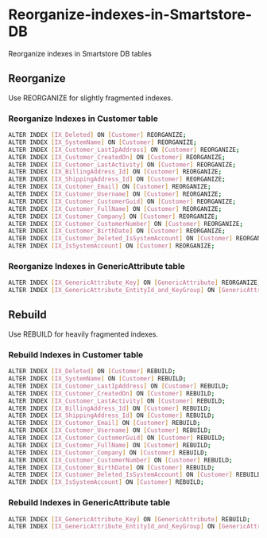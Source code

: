 # Reorganize-indexes-in-Smartstore-DB
Reorganize indexes in Smartstore DB tables

## Reorganize
Use REORGANIZE for slightly fragmented indexes.

### Reorganize Indexes in Customer table
```bash
ALTER INDEX [IX_Deleted] ON [Customer] REORGANIZE;
ALTER INDEX [IX_SystemName] ON [Customer] REORGANIZE;
ALTER INDEX [IX_Customer_LastIpAddress] ON [Customer] REORGANIZE;
ALTER INDEX [IX_Customer_CreatedOn] ON [Customer] REORGANIZE;
ALTER INDEX [IX_Customer_LastActivity] ON [Customer] REORGANIZE;
ALTER INDEX [IX_BillingAddress_Id] ON [Customer] REORGANIZE;
ALTER INDEX [IX_ShippingAddress_Id] ON [Customer] REORGANIZE;
ALTER INDEX [IX_Customer_Email] ON [Customer] REORGANIZE;
ALTER INDEX [IX_Customer_Username] ON [Customer] REORGANIZE;
ALTER INDEX [IX_Customer_CustomerGuid] ON [Customer] REORGANIZE;
ALTER INDEX [IX_Customer_FullName] ON [Customer] REORGANIZE;
ALTER INDEX [IX_Customer_Company] ON [Customer] REORGANIZE;
ALTER INDEX [IX_Customer_CustomerNumber] ON [Customer] REORGANIZE;
ALTER INDEX [IX_Customer_BirthDate] ON [Customer] REORGANIZE;
ALTER INDEX [IX_Customer_Deleted_IsSystemAccount] ON [Customer] REORGANIZE;
ALTER INDEX [IX_IsSystemAccount] ON [Customer] REORGANIZE;
```

### Reorganize Indexes in GenericAttribute table
```bash
ALTER INDEX [IX_GenericAttribute_Key] ON [GenericAttribute] REORGANIZE;
ALTER INDEX [IX_GenericAttribute_EntityId_and_KeyGroup] ON [GenericAttribute] REORGANIZE;
```

## Rebuild
Use REBUILD for heavily fragmented indexes.

### Rebuild Indexes in Customer table
```bash
ALTER INDEX [IX_Deleted] ON [Customer] REBUILD;
ALTER INDEX [IX_SystemName] ON [Customer] REBUILD;
ALTER INDEX [IX_Customer_LastIpAddress] ON [Customer] REBUILD;
ALTER INDEX [IX_Customer_CreatedOn] ON [Customer] REBUILD;
ALTER INDEX [IX_Customer_LastActivity] ON [Customer] REBUILD;
ALTER INDEX [IX_BillingAddress_Id] ON [Customer] REBUILD;
ALTER INDEX [IX_ShippingAddress_Id] ON [Customer] REBUILD;
ALTER INDEX [IX_Customer_Email] ON [Customer] REBUILD;
ALTER INDEX [IX_Customer_Username] ON [Customer] REBUILD;
ALTER INDEX [IX_Customer_CustomerGuid] ON [Customer] REBUILD;
ALTER INDEX [IX_Customer_FullName] ON [Customer] REBUILD;
ALTER INDEX [IX_Customer_Company] ON [Customer] REBUILD;
ALTER INDEX [IX_Customer_CustomerNumber] ON [Customer] REBUILD;
ALTER INDEX [IX_Customer_BirthDate] ON [Customer] REBUILD;
ALTER INDEX [IX_Customer_Deleted_IsSystemAccount] ON [Customer] REBUILD;
ALTER INDEX [IX_IsSystemAccount] ON [Customer] REBUILD;
```

### Rebuild Indexes in GenericAttribute table
```bash
ALTER INDEX [IX_GenericAttribute_Key] ON [GenericAttribute] REBUILD;
ALTER INDEX [IX_GenericAttribute_EntityId_and_KeyGroup] ON [GenericAttribute] REBUILD;
```
